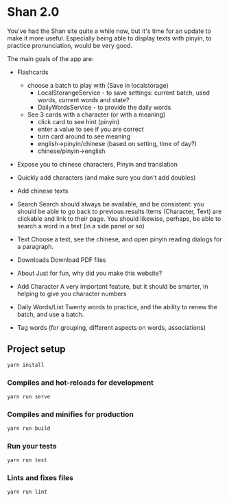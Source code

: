 # Shan 2.0

You've had the Shan site quite a while now, but it's time for an update to make it more useful.
Especially being able to display texts with pinyin, to practice pronunciation, would be very good.

The main goals of the app are:

- Flashcards
  - choose a batch to play with (Save in localstorage)
    - LocalStorangeService - to save settings: current batch, used words, current words and state?
    - DailyWordsService - to provide the daily words
  - See 3 cards with a character (or with a meaning)
    - click card to see hint (pinyin)
    - enter a value to see if you are correct
    - turn card around to see meaning
    - english->pinyin/chinese (based on setting, time of day?)
    - chinese/pinyin->english
- Expose you to chinese characters, Pinyin and translation
- Quickly add characters (and make sure you don't add doubles)
- Add chinese texts

- Search
  Search should always be available, and be consistent: you should be able to go back to previous results
  Items (Character, Text) are clickable and link to their page.
  You should likewise, perhaps, be able to search a word in a text (in a side panel or so)
- Text
  Choose a text, see the chinese, and open pinyin reading dialogs for a paragraph.
- Downloads
  Download PDF files
- About
  Just for fun, why did you make this website?
- Add Character
  A very important feature, but it should be smarter, in helping to give you character numbers
- Daily Words/List
  Twenty words to practice, and the ability to renew the batch, and use a batch.

- Tag words (for grouping, different aspects on words, associations)

## Project setup

```bash
yarn install
```

### Compiles and hot-reloads for development

```bash
yarn run serve
```

### Compiles and minifies for production

```bash
yarn run build
```

### Run your tests

```bash
yarn run test
```

### Lints and fixes files

```bash
yarn run lint
```
